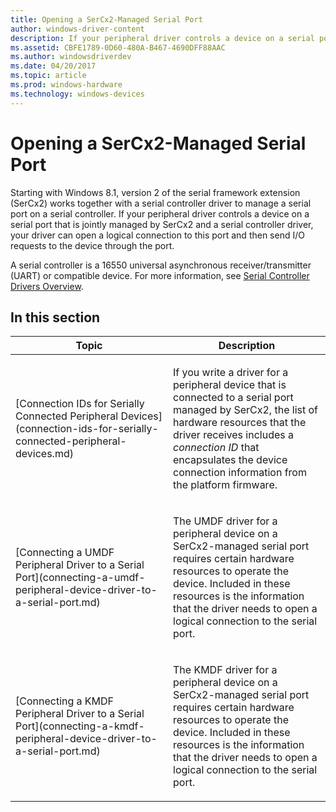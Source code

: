 ```yaml
---
title: Opening a SerCx2-Managed Serial Port
author: windows-driver-content
description: If your peripheral driver controls a device on a serial port that is jointly managed by SerCx2 and a serial controller driver, your driver can open a logical connection to this port and then send I/O requests to the device through the port.
ms.assetid: CBFE1789-0D60-480A-B467-4690DFF88AAC
ms.author: windowsdriverdev
ms.date: 04/20/2017
ms.topic: article
ms.prod: windows-hardware
ms.technology: windows-devices
---
```


# Opening a SerCx2-Managed Serial Port


Starting with Windows 8.1, version 2 of the serial framework extension (SerCx2) works together with a serial controller driver to manage a serial port on a serial controller. If your peripheral driver controls a device on a serial port that is jointly managed by SerCx2 and a serial controller driver, your driver can open a logical connection to this port and then send I/O requests to the device through the port.

A serial controller is a 16550 universal asynchronous receiver/transmitter (UART) or compatible device. For more information, see [Serial Controller Drivers Overview](serial-drivers-overview.md).

## In this section


<table>
<colgroup>
<col width="50%" />
<col width="50%" />
</colgroup>
<thead>
<tr class="header">
<th>Topic</th>
<th>Description</th>
</tr>
</thead>
<tbody>
<tr class="odd">
<td><p>[Connection IDs for Serially Connected Peripheral Devices](connection-ids-for-serially-connected-peripheral-devices.md)</p></td>
<td><p>If you write a driver for a peripheral device that is connected to a serial port managed by SerCx2, the list of hardware resources that the driver receives includes a <em>connection ID</em> that encapsulates the device connection information from the platform firmware.</p></td>
</tr>
<tr class="even">
<td><p>[Connecting a UMDF Peripheral Driver to a Serial Port](connecting-a-umdf-peripheral-device-driver-to-a-serial-port.md)</p></td>
<td><p>The UMDF driver for a peripheral device on a SerCx2-managed serial port requires certain hardware resources to operate the device. Included in these resources is the information that the driver needs to open a logical connection to the serial port.</p></td>
</tr>
<tr class="odd">
<td><p>[Connecting a KMDF Peripheral Driver to a Serial Port](connecting-a-kmdf-peripheral-device-driver-to-a-serial-port.md)</p></td>
<td><p>The KMDF driver for a peripheral device on a SerCx2-managed serial port requires certain hardware resources to operate the device. Included in these resources is the information that the driver needs to open a logical connection to the serial port.</p></td>
</tr>
</tbody>
</table>

 

 

 




